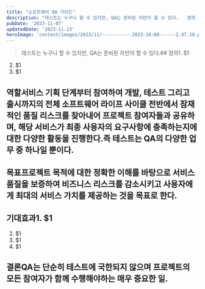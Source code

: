 ```yaml
---
title: "소프트웨어 QA 가이드"
description: "테스트는 누구나 할 수 있지만, QA는 준비된 자만이 할 수 있다.   정의   1. 품질보증을 의미  2. 주로 플랜트, 제약, 게임업계 등에서 주로 사용  3. 품질관리(QC)와는 다르며 QC는 시야가 작은 범위을 검증한다면 QA는 보다 넓은 범위를 검증한다.     즉 리스크를 예..."
pubDate: '2023-11-07'
updatedDate: '2023-11-23'
heroImage: 'content/images/2023/11/-----------2023-10-08------2.47.18.png'
---
```


> 테스트는 누구나 할 수 있지만, QA는 준비된 자만이 할 수 있다.## 정의1. $1
2. $1
3. $1
## 역할서비스 기획 단계부터 참여하여 개발, 테스트 그리고 출시까지의 전체 소프트웨어 라이프 사이클 전반에서 잠재적인 품질 리스크를 찾아내어 프로젝트 참여자들과 공유하며, 해당 서비스가 최종 사용자의 요구사항에 충족하는지에 대한 다양한 활동을 진행한다.즉 테스트는 QA의 다양한 업무 중 하나일 뿐이다.
## 목표프로젝트 목적에 대한 정확한 이해를 바탕으로 서비스 품질을 보증하여 비즈니스 리스크를 감소시키고 사용자에게 최대의 서비스 가치를 제공하는 것을 목표로 한다.
## 기대효과1. $1
2. $1
3. $1
4. $1
## 결론QA는 단순히 테스트에 국한되지 않으며 프로젝트의 모든 참여자가 함께 수행해야하는 매우 중요한 일.